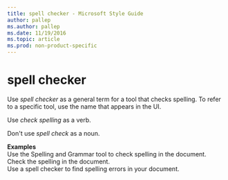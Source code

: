 ```yaml
---
title: spell checker - Microsoft Style Guide
author: pallep
ms.author: pallep
ms.date: 11/19/2016
ms.topic: article
ms.prod: non-product-specific
---
```


# spell checker

Use *spell checker* as a general term for a tool that checks spelling. To refer to a specific tool, use the name that appears in the UI. 

Use *check spelling* as a verb. 

Don't use *spell check* as a noun.

**Examples**  
Use the Spelling and Grammar tool to check spelling in the document.   
Check the spelling in the document.  
Use a spell checker to find spelling errors in your document. 
